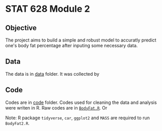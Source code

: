 # STAT 628 Module 2

## Objective  
The project aims to build a simple and robust model to accuratly predict one's body fat percentage after inputing some necessary data.


## Data  
The data is in [data](https://github.com/JumpyJumpy/stat628-module2/tree/master/data) folder. It was collected by


## Code  
Codes are in [code](https://github.com/JumpyJumpy/stat628-module2/tree/master/code) folder. Codes used for cleaning the data and analysis were writen in R. Raw codes are in [`BodyFat.R`](https://github.com/JumpyJumpy/stat628-module2/blob/master/code/BodyFat.R). Or 


Note: R package `tidyverse`, `car`, `ggplot2` and `MASS` are required to run `BodyFat2.R`.
